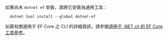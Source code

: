 如果尚未 `dotnet ef` 安裝，請將它安裝為通用工具：

```dotnetcli
  dotnet tool install --global dotnet-ef
```

如需有關適用于 EF Core 之 CLI 的詳細資訊，請參閱[適用于 .NET cli 的 EF Core 工具參考](/ef/core/miscellaneous/cli/dotnet)。